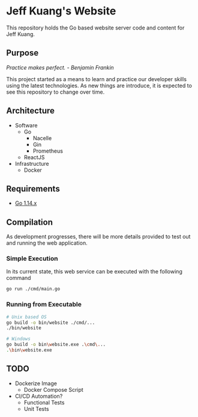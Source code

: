 # Jeff Kuang's Website

This repository holds the Go based website server code and content for Jeff Kuang.

## Purpose

*Practice makes perfect. - Benjamin Frankin*

This project started as a means to learn and practice our developer skills using the latest technologies. As new things are introduce, it is expected to see this repository to change over time.

## Architecture

- Software
  - Go
    - Nacelle
    - Gin
    - Prometheus
  - ReactJS
- Infrastructure
  - Docker

## Requirements

- [Go 1.14.x](https://golang.org/dl/)

## Compilation

As development progresses, there will be more details provided to test out and running the web application.

### Simple Execution

In its current state, this web service can be executed with the following command

``` bash
go run ./cmd/main.go
```

### Running from Executable

``` bash
# Unix based OS
go build -o bin/website ./cmd/...
./bin/website

# Windows
go build -o bin\website.exe .\cmd\...
.\bin\website.exe
```

## TODO

- Dockerize Image
  - Docker Compose Script
- CI/CD Automation?
  - Functional Tests
  - Unit Tests
  